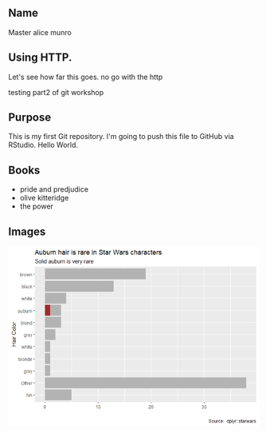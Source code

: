 ## Name

Master alice munro

## Using HTTP. 

Let's see how far this goes. no go with the http

testing part2 of git workshop

## Purpose
This is my first Git repository. I'm going to push this file to GitHub via RStudio. Hello World.

## Books

- pride and predjudice
- olive kitteridge
- the power

## Images

![](barplot_test_delme_files/figure-gfm/unnamed-chunk-4-1.png "barplot of starwars hair color")